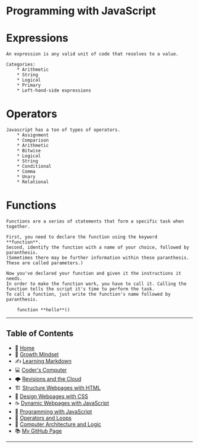 
# Programming with JavaScript

# Expressions
    An expression is any valid unit of code that resolves to a value. 

    Categories: 
        * Arithmetic
        * String
        * Logical
        * Primary
        * Left-hand-side expressions

# Operators

    Javascript has a ton of types of operators. 
        * Assignment
        * Comparison
        * Arithmetic
        * Bitwise
        * Logical
        * String
        * Conditional
        * Comma
        * Unary
        * Relational 

# Functions
    Functions are a series of statements that form a specific task when together. 

    First, you need to declare the function using the keyword **function**. 
    Second, identify the function with a name of your choice, followed by paranthesis. 
    (Sometimes there may be further information within these paranthesis. These are called parameters.)

    Now you've declared your function and given it the instructions it needs. 
    In order to make the function work, you have to call it. Calling the function tells the script it's time to perform the task. 
    To call a function, just write the function's name followed by paranthesis. 

        function **hello**()


_____

## **Table of Contents**
- 🏡 [Home](/README.md)
- 💭 [Growth Mindset](/growthmindset.md)
- ✍️ [Learning Markdown](/learningmarkdown.md)
- 💻 [Coder's Computer](/coderscomputer.md)
- 🌩️ [Revisions and the Cloud](/revisionscloud.md)
- 🏗️ [Structure Webpages with HTML](/structure.md)
- 🎨 [Design Webpages with CSS](/designcss.md)
- ☕ [Dynamic Webpages with JavaScript](/dynamicjava.md)
- 🌵 [Programming with JavaScript](/programjs.md)
- 🤖 [Operators and Loops](/operloops.md)
- 🧮 [Computer Architecture and Logic](/comparchlogic.md)
- 📚 [My GitHub Page](https://github.com/mistidinzy)

_____